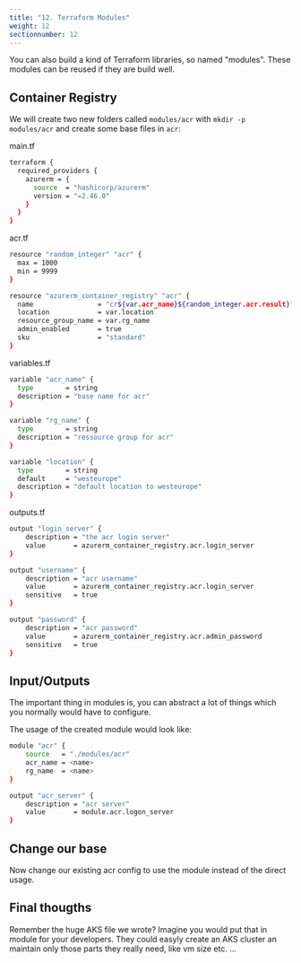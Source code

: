 ```yaml
---
title: "12. Terraform Modules"
weight: 12
sectionnumber: 12
---
```


You can also build a kind of Terraform libraries, so named "modules". These modules can be reused if they are build well.


## Container Registry

We will create two new folders called `modules/acr` with `mkdir -p modules/acr` and create some base files in `acr`:

main.tf
```bash
terraform {
  required_providers {
    azurerm = {
      source  = "hashicorp/azurerm"
      version = "=2.46.0"
    }
  }
}
```

acr.tf
```bash
resource "random_integer" "acr" {
  max = 1000
  min = 9999
}

resource "azurerm_container_registry" "acr" {
  name                = "cr${var.acr_name}${random_integer.acr.result}"
  location            = var.location
  resource_group_name = var.rg_name
  admin_enabled       = true
  sku                 = "standard"
}
```

variables.tf
```bash
variable "acr_name" {
  type        = string
  description = "base name for acr"
}

variable "rg_name" {
  type        = string
  description = "ressource group for acr"
}

variable "location" {
  type        = string
  default     = "westeurope"
  description = "default location to westeurope"
}
```

outputs.tf
```bash
output "login_server" {
    description = "the acr login server"
    value       = azurerm_container_registry.acr.login_server
}

output "username" {
    description = "acr username"
    value       = azurerm_container_registry.acr.login_server
    sensitive   = true
}

output "password" {
    description = "acr password"
    value       = azurerm_container_registry.acr.admin_password
    sensitive   = true
}
```


## Input/Outputs

The important thing in modules is, you can abstract a lot of things which you normally would have to configure.

The usage of the created module would look like:
```bash
module "acr" {
    source   = "./modules/acr"
    acr_name = <name>
    rg_name  = <name>
}

output "acr_server" {
    description = "acr server"
    value       = module.acr.logon_server
}
```


## Change our base

Now change our existing acr config to use the module instead of the direct usage.


## Final thougths

Remember the huge AKS file we wrote? Imagine you would put that in module for your developers. They could easyly create an AKS cluster an maintain only those parts they really need, like vm size etc. ...

